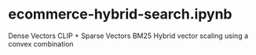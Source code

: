 # ecommerce-hybrid-search.ipynb
Dense Vectors CLIP + Sparse Vectors BM25 Hybrid vector scaling using a convex combination
